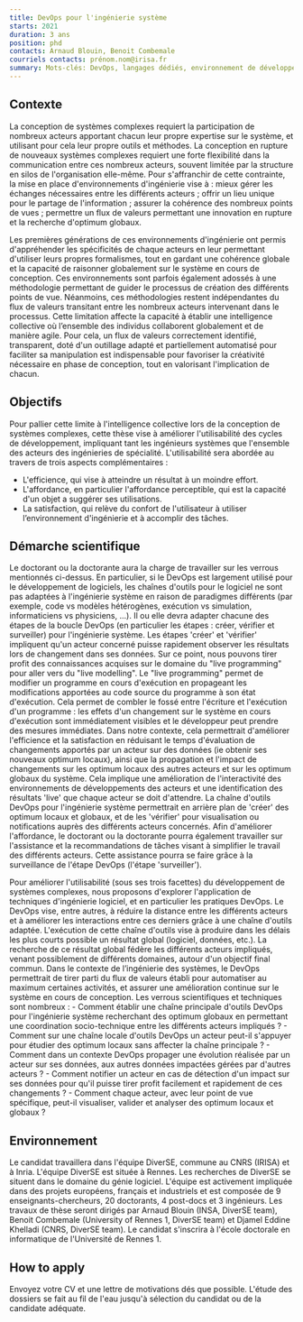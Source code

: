 ```yaml
---
title: DevOps pour l'ingénierie système
starts: 2021
duration: 3 ans
position: phd
contacts: Arnaud Blouin, Benoit Combemale
courriels contacts: prénom.nom@irisa.fr
summary: Mots-clés: DevOps, langages dédiés, environnement de développement, interaction humain-machine, ingénierie dirigée par les modèles, live programming, utilisabilité
---
```


## Contexte

La conception de systèmes complexes requiert la participation de nombreux acteurs apportant chacun leur propre expertise sur le système, et utilisant pour cela leur propre outils et méthodes. La conception en rupture de nouveaux systèmes complexes requiert une forte flexibilité dans la communication entre ces nombreux acteurs, souvent limitée par la structure en silos de l'organisation elle-même. Pour s'affranchir de cette contrainte, la mise en place d'environnements d'ingénierie vise à : mieux gérer les échanges nécessaires entre les différents acteurs ; offrir un lieu unique pour le partage de l'information ; assurer la cohérence des nombreux points de vues ; permettre un flux de valeurs permettant une innovation en rupture et la recherche d'optimum globaux.

Les premières générations de ces environnements d'ingénierie ont permis d'appréhender les spécificités de chaque acteurs en leur permettant d'utiliser leurs propres formalismes, tout en gardant une cohérence globale et la capacité de raisonner globalement sur le système en cours de conception. Ces environnements sont parfois également adossés à une méthodologie permettant de guider le processus de création des différents points de vue. Néanmoins, ces méthodologies restent indépendantes du flux de valeurs transitant entre les nombreux acteurs intervenant dans le processus. Cette limitation affecte la capacité à établir une intelligence collective où l’ensemble des individus collaborent globalement et de manière agile. Pour cela, un flux de valeurs correctement identifié, transparent, doté d'un outillage adapté et partiellement automatisé pour faciliter sa manipulation est indispensable pour favoriser la créativité nécessaire en phase de conception, tout en valorisant l'implication de chacun.




## Objectifs

Pour pallier cette limite à l'intelligence collective lors de la conception de systèmes complexes, cette thèse vise à améliorer l'utilisabilité des cycles de développement, impliquant tant les ingénieurs systèmes que l'ensemble des acteurs des ingénieries de spécialité. L'utilisabilité sera abordée au travers de trois aspects complémentaires :
- L'efficience, qui vise à atteindre un résultat à un moindre effort.
- L'affordance, en particulier l'affordance perceptible, qui est la capacité d'un objet a suggérer ses utilisations. 
- La satisfaction, qui relève du confort de l'utilisateur à utiliser l’environnement d'ingénierie et à accomplir des tâches.


## Démarche scientifique
 
Le doctorant ou la doctorante aura la charge de travailler sur les verrous mentionnés ci-dessus. En particulier, si le DevOps est largement utilisé pour le développement de logiciels, les chaînes d'outils pour le logiciel ne sont pas adaptées à l'ingénierie système en raison de paradigmes différents (par exemple, code vs modèles hétérogènes, exécution vs simulation, informaticiens vs physiciens, ...). Il ou elle devra adapter chacune des étapes de la boucle DevOps (en particulier les étapes : créer, vérifier et surveiller) pour l'ingénierie système.
Les étapes 'créer' et 'vérifier' impliquent qu'un acteur concerné puisse rapidement observer les résultats lors de changement dans ses données. Sur ce point, nous pouvons tirer profit des connaissances acquises sur le domaine du "live programming" pour aller vers du "live modelling". Le "live programming" permet de modifier un programme en cours d'exécution en propageant les modifications apportées au code source du programme à son état d'exécution. Cela permet de combler le fossé entre l'écriture et l'exécution d'un programme : les effets d'un changement sur le système en cours d'exécution sont immédiatement visibles et le développeur peut prendre des mesures immédiates. Dans notre contexte, cela permettrait d'améliorer l'efficience et la satisfaction en réduisant le temps d'évaluation de changements apportés par un acteur sur des données (ie obtenir ses nouveaux optimum locaux), ainsi que la propagation et l'impact de changements sur les optimum locaux des autres acteurs et sur les optimum globaux du système. 
Cela implique une amélioration de l'interactivité des environnements de développements des acteurs et une identification des résultats 'live' que chaque acteur se doit d'attendre. La chaîne d'outils DevOps pour l'ingénierie système permettrait en arrière plan de 'créer' des optimum locaux et globaux, et de les 'vérifier' pour visualisation ou notifications auprès des différents acteurs concernés.
Afin d'améliorer l'affordance, le doctorant ou la doctorante pourra également travailler sur l'assistance et la recommandations de tâches visant à simplifier le travail des différents acteurs. Cette assistance pourra se faire grâce à la surveillance de l'étape DevOps (l'étape 'surveiller').
 
 

Pour améliorer l'utilisabilité (sous ses trois facettes) du développement de systèmes complexes, nous proposons d'explorer l'application de techniques d'ingénierie logiciel, et en particulier les pratiques DevOps.
Le DevOps vise, entre autres, à réduire la distance entre les différents acteurs et à améliorer les interactions entre ces derniers grâce à une chaîne d'outils adaptée. L'exécution de cette chaîne d'outils vise à produire dans les délais les plus courts possible un résultat global (logiciel, données, etc.). La recherche de ce résultat global fédère les différents acteurs impliqués, venant possiblement de différents domaines, autour d'un objectif final commun.
Dans le contexte de l’ingénierie des systèmes, le DevOps permettrait de tirer parti du flux de valeurs établi pour automatiser au maximum certaines activités, et assurer une amélioration continue sur le système en cours de conception. 
Les verrous scientifiques et techniques sont nombreux :
    - Comment établir une chaîne principale d'outils DevOps pour l'ingénierie système recherchant des optimum globaux en permettant une coordination socio-technique entre les différents acteurs impliqués ?
    - Comment sur une chaîne locale d'outils DevOps un acteur peut-il s'appuyer pour étudier des optimum locaux sans affecter la chaîne principale ?
    - Comment dans un contexte DevOps propager une évolution réalisée par un acteur sur ses données, aux autres données impactées gérées par d'autres acteurs ?
    - Comment notifier un acteur en cas de détection d'un impact sur ses données pour qu'il puisse tirer profit facilement et rapidement de ces changements ?
    - Comment chaque acteur, avec leur point de vue spécifique, peut-il visualiser, valider et analyser des optimum locaux et globaux ?



## Environnement

Le candidat travaillera dans l'équipe DiverSE, commune au CNRS (IRISA) et à Inria. L'équipe DiverSE est située à Rennes. Les recherches de DiverSE se situent dans le domaine du génie logiciel. L'équipe est activement impliquée dans des projets européens, français et industriels et est composée de 9 enseignants-chercheurs, 20 doctorants, 4 post-docs et 3 ingénieurs. Les travaux de thèse seront dirigés par Arnaud Blouin (INSA, DiverSE team), Benoit Combemale (University of Rennes 1, DiverSE team) et Djamel Eddine Khelladi (CNRS, DiverSE team). Le candidat s'inscrira à l'école doctorale en informatique de l'Université de Rennes 1.

## How to apply

Envoyez votre CV et une lettre de motivations dés que possible.
L'étude des dossiers se fait au fil de l'eau jusqu'à sélection du candidat ou de la candidate adéquate.

